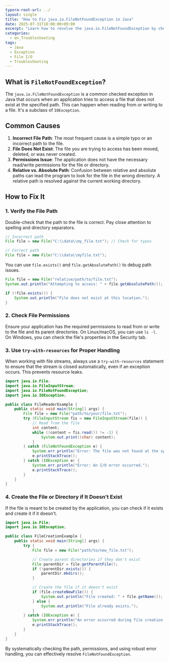 ```yaml
---
typora-root-url: ../
layout: single
title: "How to Fix java.io.FileNotFoundException in Java"
date: 2025-07-31T10:00:00+09:00
excerpt: "Learn how to resolve the java.io.FileNotFoundException by checking file paths, permissions, and using proper resource handling techniques."
categories:
  - en_Troubleshooting
tags:
  - Java
  - Exception
  - File I/O
  - Troubleshooting
---
```


## What is `FileNotFoundException`?

The `java.io.FileNotFoundException` is a common checked exception in Java that occurs when an application tries to access a file that does not exist at the specified path. This can happen when reading from or writing to a file. It's a subclass of `IOException`.

## Common Causes

1.  **Incorrect File Path**: The most frequent cause is a simple typo or an incorrect path to the file.
2.  **File Does Not Exist**: The file you are trying to access has been moved, deleted, or was never created.
3.  **Permissions Issue**: The application does not have the necessary read/write permissions for the file or directory.
4.  **Relative vs. Absolute Path**: Confusion between relative and absolute paths can lead the program to look for the file in the wrong directory. A relative path is resolved against the current working directory.

## How to Fix It

### 1. Verify the File Path

Double-check that the path to the file is correct. Pay close attention to spelling and directory separators.

```java
// Incorrect path
File file = new File("C:\\data\\my_file.txt"); // Check for typos

// Correct path
File file = new File("C:\\data\\myfile.txt");
```

You can use `file.exists()` and `file.getAbsolutePath()` to debug path issues.

```java
File file = new File("relative/path/to/file.txt");
System.out.println("Attempting to access: " + file.getAbsolutePath());

if (!file.exists()) {
    System.out.println("File does not exist at this location.");
}
```

### 2. Check File Permissions

Ensure your application has the required permissions to read from or write to the file and its parent directories. On Linux/macOS, you can use `ls -l`. On Windows, you can check the file's properties in the Security tab.

### 3. Use `try-with-resources` for Proper Handling

When working with file streams, always use a `try-with-resources` statement to ensure that the stream is closed automatically, even if an exception occurs. This prevents resource leaks.

```java
import java.io.File;
import java.io.FileInputStream;
import java.io.FileNotFoundException;
import java.io.IOException;

public class FileReaderExample {
    public static void main(String[] args) {
        File file = new File("path/to/your/file.txt");
        try (FileInputStream fis = new FileInputStream(file)) {
            // Read from the file
            int content;
            while ((content = fis.read()) != -1) {
                System.out.print((char) content);
            }
        } catch (FileNotFoundException e) {
            System.err.println("Error: The file was not found at the specified path.");
            e.printStackTrace();
        } catch (IOException e) {
            System.err.println("Error: An I/O error occurred.");
            e.printStackTrace();
        }
    }
}
```

### 4. Create the File or Directory if It Doesn't Exist

If the file is meant to be created by the application, you can check if it exists and create it if it doesn't.

```java
import java.io.File;
import java.io.IOException;

public class FileCreationExample {
    public static void main(String[] args) {
        try {
            File file = new File("path/to/new_file.txt");

            // Create parent directories if they don't exist
            File parentDir = file.getParentFile();
            if (!parentDir.exists()) {
                parentDir.mkdirs();
            }

            // Create the file if it doesn't exist
            if (file.createNewFile()) {
                System.out.println("File created: " + file.getName());
            } else {
                System.out.println("File already exists.");
            }
        } catch (IOException e) {
            System.err.println("An error occurred during file creation.");
            e.printStackTrace();
        }
    }
}
```

By systematically checking the path, permissions, and using robust error handling, you can effectively resolve `FileNotFoundException`.
